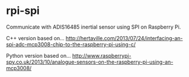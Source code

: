 rpi-spi
=======
Communicate with ADIS16485 inertial sensor using SPI on Raspberry Pi.

C++ version based on...
http://hertaville.com/2013/07/24/interfacing-an-spi-adc-mcp3008-chip-to-the-raspberry-pi-using-c/

Python version based on...
http://www.raspberrypi-spy.co.uk/2013/10/analogue-sensors-on-the-raspberry-pi-using-an-mcp3008/
